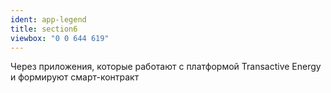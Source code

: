 ```yaml
---
ident: app-legend
title: section6
viewbox: "0 0 644 619"
---
```


Через приложения, которые работают с платформой <span class="te">Transactive Energy</span> и формируют смарт-контракт